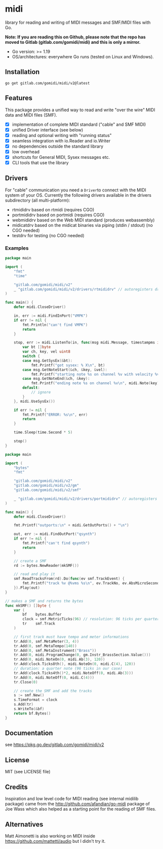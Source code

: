 # midi

library for reading and writing of MIDI messages and SMF/MIDI files with Go.

**Note: If you are reading this on Github, please note that the repo has moved to Gitlab (gitlab.com/gomidi/midi) and this is only a mirror.**

- Go version: >= 1.19
- OS/architectures: everywhere Go runs (tested on Linux and Windows).

## Installation

```
go get gitlab.com/gomidi/midi/v2@latest
```

## Features

This package provides a unified way to read and write "over the wire" MIDI data and MIDI files (SMF).

- [x] implementation of complete MIDI standard ("cable" and SMF MIDI)
- [x] unified Driver interface (see below)
- [x] reading and optional writing with "running status"
- [x] seamless integration with io.Reader and io.Writer
- [x] no dependencies outside the standard library
- [x] low overhead 
- [x] shortcuts for General MIDI, Sysex messages etc.
- [x] CLI tools that use the library

## Drivers

For "cable" communication you need a `Driver`to connect with the MIDI system of your OS.
Currently the following drivers available in the drivers subdirectory (all multi-platform):
- rtmididrv based on rtmidi (requires CGO)
- portmididrv based on portmidi (requires CGO)
- webmididrv based on the Web MIDI standard (produces webassembly)
- midicatdrv based on the midicat binaries via piping (stdin / stdout) (no CGO needed)
- testdrv for testing (no CGO needed)

### Examples

```go
package main

import (
	"fmt"
	"time"

	"gitlab.com/gomidi/midi/v2"
	_ "gitlab.com/gomidi/midi/v2/drivers/rtmididrv" // autoregisters driver
)

func main() {
	defer midi.CloseDriver()

	in, err := midi.FindInPort("VMPK")
	if err != nil {
		fmt.Println("can't find VMPK")
		return
	}

	stop, err := midi.ListenTo(in, func(msg midi.Message, timestampms int32) {
		var bt []byte
		var ch, key, vel uint8
		switch {
		case msg.GetSysEx(&bt):
			fmt.Printf("got sysex: % X\n", bt)
		case msg.GetNoteStart(&ch, &key, &vel):
			fmt.Printf("starting note %s on channel %v with velocity %v\n", midi.Note(key), ch, vel)
		case msg.GetNoteEnd(&ch, &key):
			fmt.Printf("ending note %s on channel %v\n", midi.Note(key), ch)
		default:
			// ignore
		}
	}, midi.UseSysEx())

	if err != nil {
		fmt.Printf("ERROR: %s\n", err)
		return
	}

	time.Sleep(time.Second * 5)

	stop()
}

```

```go
package main

import (
	"bytes"
	"fmt"

	"gitlab.com/gomidi/midi/v2"
	"gitlab.com/gomidi/midi/v2/gm"
	"gitlab.com/gomidi/midi/v2/smf"

	_ "gitlab.com/gomidi/midi/v2/drivers/portmididrv" // autoregisters driver
)

func main() {
	defer midi.CloseDriver()

	fmt.Printf("outports:\n" + midi.GetOutPorts() + "\n")

	out, err := midi.FindOutPort("qsynth")
	if err != nil {
		fmt.Printf("can't find qsynth")
		return
	}

	// create a SMF
	rd := bytes.NewReader(mkSMF())

	// read and play it
	smf.ReadTracksFrom(rd).Do(func(ev smf.TrackEvent) {
		fmt.Printf("track %v @%vms %s\n", ev.TrackNo, ev.AbsMicroSeconds/1000, ev.Message)
	}).Play(out)
}

// makes a SMF and returns the bytes
func mkSMF() []byte {
	var (
		bf    bytes.Buffer
		clock = smf.MetricTicks(96) // resolution: 96 ticks per quarternote 960 is also common
		tr    smf.Track
	)

	// first track must have tempo and meter informations
	tr.Add(0, smf.MetaMeter(3, 4))
	tr.Add(0, smf.MetaTempo(140))
	tr.Add(0, smf.MetaInstrument("Brass"))
	tr.Add(0, midi.ProgramChange(0, gm.Instr_BrassSection.Value()))
	tr.Add(0, midi.NoteOn(0, midi.Ab(3), 120))
	tr.Add(clock.Ticks8th(), midi.NoteOn(0, midi.C(4), 120))
	// duration: a quarter note (96 ticks in our case)
	tr.Add(clock.Ticks4th()*2, midi.NoteOff(0, midi.Ab(3)))
	tr.Add(0, midi.NoteOff(0, midi.C(4)))
	tr.Close(0)

	// create the SMF and add the tracks
	s := smf.New()
	s.TimeFormat = clock
	s.Add(tr)
	s.WriteTo(&bf)
	return bf.Bytes()
}

```




## Documentation

see https://pkg.go.dev/gitlab.com/gomidi/midi/v2

## License

MIT (see LICENSE file) 

## Credits

Inspiration and low level code for MIDI reading (see internal midilib package) came from the http://github.com/afandian/go-midi package of Joe Wass which also helped as a starting point for the reading of SMF files.

## Alternatives

Matt Aimonetti is also working on MIDI inside https://github.com/mattetti/audio but I didn't try it.
